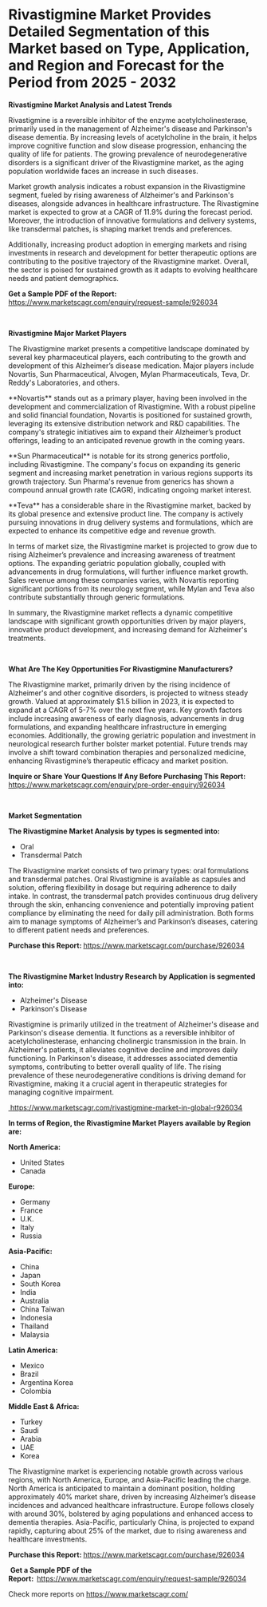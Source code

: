 <p><h1>Rivastigmine Market Provides Detailed Segmentation of this Market based on Type, Application, and Region and Forecast for the Period from 2025 - 2032</h1></p><p><strong>Rivastigmine Market Analysis and Latest Trends</strong></p>
<p><p>Rivastigmine is a reversible inhibitor of the enzyme acetylcholinesterase, primarily used in the management of Alzheimer's disease and Parkinson's disease dementia. By increasing levels of acetylcholine in the brain, it helps improve cognitive function and slow disease progression, enhancing the quality of life for patients. The growing prevalence of neurodegenerative disorders is a significant driver of the Rivastigmine market, as the aging population worldwide faces an increase in such diseases.</p><p>Market growth analysis indicates a robust expansion in the Rivastigmine segment, fueled by rising awareness of Alzheimer's and Parkinson's diseases, alongside advances in healthcare infrastructure. The Rivastigmine market is expected to grow at a CAGR of 11.9% during the forecast period. Moreover, the introduction of innovative formulations and delivery systems, like transdermal patches, is shaping market trends and preferences. </p><p>Additionally, increasing product adoption in emerging markets and rising investments in research and development for better therapeutic options are contributing to the positive trajectory of the Rivastigmine market. Overall, the sector is poised for sustained growth as it adapts to evolving healthcare needs and patient demographics.</p></p>
<p><strong>Get a Sample PDF of the Report:&nbsp;</strong> <a href="https://www.marketscagr.com/enquiry/request-sample/926034?utm_campaign=2799&utm_medium=2&utm_source=Github&utm_content=ia&utm_term=08032025&utm_id=rivastigmine">https://www.marketscagr.com/enquiry/request-sample/926034</a></p>
<p>&nbsp;</p>
<p><strong>Rivastigmine Major Market Players</strong></p>
<p><p>The Rivastigmine market presents a competitive landscape dominated by several key pharmaceutical players, each contributing to the growth and development of this Alzheimer’s disease medication. Major players include Novartis, Sun Pharmaceutical, Alvogen, Mylan Pharmaceuticals, Teva, Dr. Reddy's Laboratories, and others.</p><p>**Novartis** stands out as a primary player, having been involved in the development and commercialization of Rivastigmine. With a robust pipeline and solid financial foundation, Novartis is positioned for sustained growth, leveraging its extensive distribution network and R&D capabilities. The company's strategic initiatives aim to expand their Alzheimer’s product offerings, leading to an anticipated revenue growth in the coming years.</p><p>**Sun Pharmaceutical** is notable for its strong generics portfolio, including Rivastigmine. The company's focus on expanding its generic segment and increasing market penetration in various regions supports its growth trajectory. Sun Pharma's revenue from generics has shown a compound annual growth rate (CAGR), indicating ongoing market interest.</p><p>**Teva** has a considerable share in the Rivastigmine market, backed by its global presence and extensive product line. The company is actively pursuing innovations in drug delivery systems and formulations, which are expected to enhance its competitive edge and revenue growth.</p><p>In terms of market size, the Rivastigmine market is projected to grow due to rising Alzheimer’s prevalence and increasing awareness of treatment options. The expanding geriatric population globally, coupled with advancements in drug formulations, will further influence market growth. Sales revenue among these companies varies, with Novartis reporting significant portions from its neurology segment, while Mylan and Teva also contribute substantially through generic formulations.</p><p>In summary, the Rivastigmine market reflects a dynamic competitive landscape with significant growth opportunities driven by major players, innovative product development, and increasing demand for Alzheimer's treatments.</p></p>
<p>&nbsp;</p>
<p><strong>What Are The Key Opportunities For Rivastigmine Manufacturers?</strong></p>
<p><p>The Rivastigmine market, primarily driven by the rising incidence of Alzheimer's and other cognitive disorders, is projected to witness steady growth. Valued at approximately $1.5 billion in 2023, it is expected to expand at a CAGR of 5-7% over the next five years. Key growth factors include increasing awareness of early diagnosis, advancements in drug formulations, and expanding healthcare infrastructure in emerging economies. Additionally, the growing geriatric population and investment in neurological research further bolster market potential. Future trends may involve a shift toward combination therapies and personalized medicine, enhancing Rivastigmine’s therapeutic efficacy and market position.</p></p>
<p><strong>Inquire or Share Your Questions If Any Before Purchasing This Report:</strong> <a href="https://www.marketscagr.com/enquiry/pre-order-enquiry/926034?utm_campaign=2799&utm_medium=2&utm_source=Github&utm_content=ia&utm_term=08032025&utm_id=rivastigmine">https://www.marketscagr.com/enquiry/pre-order-enquiry/926034</a></p>
<p>&nbsp;</p>
<p><strong>Market Segmentation</strong></p>
<p><strong>The Rivastigmine Market Analysis by types is segmented into:</strong></p>
<p><ul><li>Oral</li><li>Transdermal Patch</li></ul></p>
<p><p>The Rivastigmine market consists of two primary types: oral formulations and transdermal patches. Oral Rivastigmine is available as capsules and solution, offering flexibility in dosage but requiring adherence to daily intake. In contrast, the transdermal patch provides continuous drug delivery through the skin, enhancing convenience and potentially improving patient compliance by eliminating the need for daily pill administration. Both forms aim to manage symptoms of Alzheimer’s and Parkinson’s diseases, catering to different patient needs and preferences.</p></p>
<p><strong>Purchase this Report:&nbsp;</strong><a href="https://www.marketscagr.com/purchase/926034?utm_campaign=2799&utm_medium=2&utm_source=Github&utm_content=ia&utm_term=08032025&utm_id=rivastigmine">https://www.marketscagr.com/purchase/926034</a></p>
<p>&nbsp;</p>
<p><strong>The Rivastigmine Market Industry Research by Application is segmented into:</strong></p>
<p><ul><li>Alzheimer's Disease</li><li>Parkinson's Disease</li></ul></p>
<p><p>Rivastigmine is primarily utilized in the treatment of Alzheimer's disease and Parkinson's disease dementia. It functions as a reversible inhibitor of acetylcholinesterase, enhancing cholinergic transmission in the brain. In Alzheimer's patients, it alleviates cognitive decline and improves daily functioning. In Parkinson's disease, it addresses associated dementia symptoms, contributing to better overall quality of life. The rising prevalence of these neurodegenerative conditions is driving demand for Rivastigmine, making it a crucial agent in therapeutic strategies for managing cognitive impairment.</p></p>
<p><a href="https://www.marketscagr.com/rivastigmine-market-in-global-r926034?utm_campaign=2799&utm_medium=2&utm_source=Github&utm_content=ia&utm_term=08032025&utm_id=rivastigmine">&nbsp;https://www.marketscagr.com/rivastigmine-market-in-global-r926034</a></p>
<p><strong>In terms of Region, the Rivastigmine Market Players available by Region are:</strong></p>
<p>
    <p> <strong> North America: </strong>
        <ul>
            <li>United States</li>
            <li>Canada</li>
        </ul>
        </p> 
    <p> <strong> Europe: </strong>
        <ul>
            <li>Germany</li>
            <li>France</li>
            <li>U.K.</li>
            <li>Italy</li>
            <li>Russia</li>
        </ul>
        </p> 
    <p> <strong> Asia-Pacific: </strong>
        <ul>
            <li>China</li>
            <li>Japan</li>
            <li>South Korea</li>
            <li>India</li>
            <li>Australia</li>
            <li>China Taiwan</li>
            <li>Indonesia</li>
            <li>Thailand</li>
            <li>Malaysia</li>
        </ul>
        </p> 
    <p> <strong> Latin America: </strong>
        <ul>
            <li>Mexico</li>
            <li>Brazil</li>
            <li>Argentina Korea</li>
            <li>Colombia</li>
        </ul>
        </p> 
    <p> <strong> Middle East & Africa: </strong>
        <ul>
            <li>Turkey</li>
            <li>Saudi</li>
            <li>Arabia</li>
            <li>UAE</li>
            <li>Korea</li>
        </ul>
    </p>
    </p>
<p><p>The Rivastigmine market is experiencing notable growth across various regions, with North America, Europe, and Asia-Pacific leading the charge. North America is anticipated to maintain a dominant position, holding approximately 40% market share, driven by increasing Alzheimer’s disease incidences and advanced healthcare infrastructure. Europe follows closely with around 30%, bolstered by aging populations and enhanced access to dementia therapies. Asia-Pacific, particularly China, is projected to expand rapidly, capturing about 25% of the market, due to rising awareness and healthcare investments.</p></p>
<p><strong>Purchase this Report: </strong><a href="https://www.marketscagr.com/purchase/926034?utm_campaign=2799&utm_medium=2&utm_source=Github&utm_content=ia&utm_term=08032025&utm_id=rivastigmine">https://www.marketscagr.com/purchase/926034</a></p>
<p>&nbsp;<strong>Get a Sample PDF of the Report:&nbsp;&nbsp;</strong><a href="https://www.marketscagr.com/enquiry/request-sample/926034?utm_campaign=2799&utm_medium=2&utm_source=Github&utm_content=ia&utm_term=08032025&utm_id=rivastigmine">https://www.marketscagr.com/enquiry/request-sample/926034</a></p>
<p><strong></strong></p>
<p>Check more reports on <a href="https://www.marketscagr.com/?utm_campaign=2799&utm_medium=2&utm_source=Github&utm_content=ia&utm_term=08032025&utm_id=rivastigmine">https://www.marketscagr.com/</a></p>